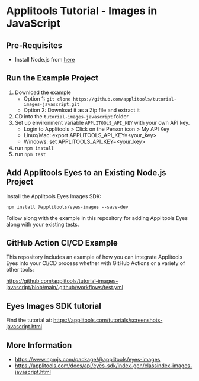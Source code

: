 # Applitools Tutorial - Images in JavaScript

## Pre-Requisites
* Install Node.js from [here](https://nodejs.org/en/)

## Run the Example Project
1. Download the example
    * Option 1: `git clone https://github.com/applitools/tutorial-images-javascript.git`
    * Option 2: Download it as a Zip file and extract it
2. CD into the `tutorial-images-javascript` folder
3. Set up environment variable `APPLITOOLS_API_KEY` with your own API key.
    * Login to Applitools > Click on the Person icon > My API Key
    * Linux/Mac: export APPLITOOLS_API_KEY=<your_key>
    * Windows: set APPLITOOLS_API_KEY=<your_key>
4. run `npm install`
5. run `npm test`


## Add Applitools Eyes to an Existing Node.js Project

Install the Applitools Eyes Images SDK:

```
npm install @applitools/eyes-images --save-dev
```

Follow along with the example in this repository for adding Applitools Eyes along with your existing tests.

## GitHub Action CI/CD Example

This repository includes an example of how you can integrate Applitools Eyes into your CI/CD process whether with GitHub Actions or a variety of other tools:

https://github.com/applitools/tutorial-images-javascript/blob/main/.github/workflows/test.yml

## Eyes Images SDK tutorial

Find the tutorial at: https://applitools.com/tutorials/screenshots-javascript.html

## More Information
* https://www.npmjs.com/package/@applitools/eyes-images
* https://applitools.com/docs/api/eyes-sdk/index-gen/classindex-images-javascript.html
